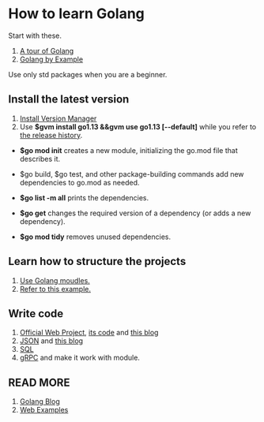 # How to learn Golang

Start with these.

1. [A tour of Golang](https://tour.golang.org/)
2. [Golang by Example](https://gobyexample.com)

Use only std packages when you are a beginner.

## Install the latest version 

1. [Install Version Manager](https://github.com/moovweb/gvm)
2. Use **$gvm install go1.13 &&gvm use go1.13 [--default]** while you refer to [the release history](https://golang.org/doc/devel/release.html).

- **$go mod init** creates a new module, initializing the go.mod file that describes it.

- $go build, $go test, and other package-building commands add new dependencies to go.mod as needed.
- **$go list -m all** prints the dependencies.
- **$go get** changes the required version of a dependency (or adds a new dependency).
- **$go mod tidy** removes unused dependencies.

## Learn how to structure the projects

1. [Use Golang moudles.](https://blog.golang.org/using-go-modules)
2. [Refer to this example.](https://github.com/golang-standards/project-layout)

## Write code

1. [Official Web Project](https://golang.org/doc/articles/wiki/), [its code](https://golang.org/doc/articles/wiki/final.go) and [this blog](http://polyglot.ninja/golang-making-http-requests/)
2. [JSON](https://www.google.com/search?&q=how+to+use+json+in+golang) and [this blog](http://polyglot.ninja/golang-json/)
3. [SQL](https://www.calhoun.io/connecting-to-a-postgresql-database-with-gos-database-sql-package/)
4. [gRPC](https://grpc.io/docs/quickstart/go/) and make it work with module.

## READ MORE

1. [Golang Blog](https://blog.golang.org/)
2. [Web Examples](https://gowebexamples.com)
